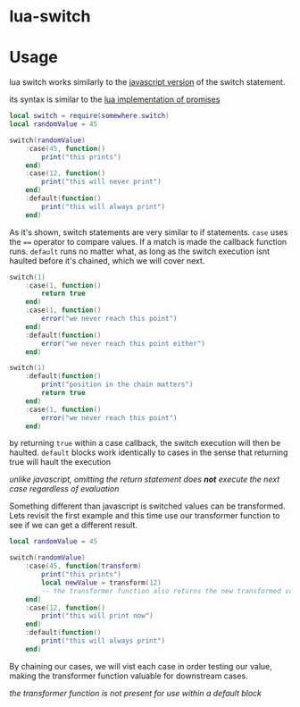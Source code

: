 # lua-switch

<!--
<img align="right" src="docs/images/switch_icon.svg" width="120em" style="margin-left: 2em">
-->

# Usage
lua switch works similarly to the [javascript version](https://www.w3schools.com/js/js_switch.asp) of the switch statement.

its syntax is similar to the [lua implementation of promises](https://github.com/evaera/roblox-lua-promise)

```lua
local switch = require(somewhere.switch)
local randomValue = 45

switch(randomValue)
	:case(45, function()
		print("this prints")
	end)
	:case(12, function()
		print("this will never print")
	end)
	:default(function()
		print("this will always print")
	end)
```

As it's shown, switch statements are very similar to if statements. `case` uses the `==` operator to compare values. If a match is made the callback function runs. `default` runs no matter what, as long as the switch execution isnt haulted before it's chained, which we will cover next.

```lua
switch(1)
	:case(1, function()
		return true
	end)
	:case(1, function()
		error("we never reach this point")
	end)
	:default(function()
		error("we never reach this point either")
	end)

switch(1)
	:default(function()
		print("position in the chain matters")
		return true
	end)
	:case(1, function()
		error("we never reach this point")
	end)
```

by returning `true` within a case callback, the switch execution will then be haulted. `default` blocks work identically to cases in the sense that returning true will hault the execution

*unlike javascript, omitting the return statement does **not** execute the next case regardless of evaluation*

Something different than javascript is switched values can be transformed. Lets revisit the first example and this time use our transformer function to see if we can get a different result.

```lua
local randomValue = 45

switch(randomValue)
	:case(45, function(transform)
		print("this prints")
		local newValue = transform(12)
		-- the transformer function also returns the new transformed value
	end)
	:case(12, function()
		print("this will print now")
	end)
	:default(function()
		print("this will always print")
	end)
```

By chaining our cases, we will vist each case in order testing our value, making the transformer function valuable for downstream cases.

*the transformer function is not present for use within a default block*